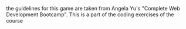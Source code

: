 the guidelines for this game are taken from Angela Yu's "Complete Web Development Bootcamp". This is a part of the coding exercises of the course
